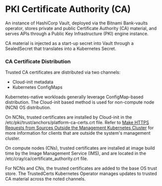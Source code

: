 # PKI Certificate Authority \(CA\)

An instance of HashiCorp Vault, deployed via the Bitnami Bank-vaults operator, stores private and public Certificate Authority \(CA\) material, and serves APIs through a Public Key Infrastructure \(PKI\) engine instance.

CA material is injected as a start-up secret into Vault through a SealedSecret that translates into a Kubernetes Secret.

### CA Certificate Distribution

Trusted CA certificates are distributed via two channels:

- Cloud-init metadata
- Kubernetes ConfigMaps

Kubernetes-native workloads generally leverage ConfigMap-based distribution. The Cloud-init based method is used for non-compute node \(NCN\) OS distribution.

On NCNs, trusted certificates are installed by Cloud-init in the /etc/pki/trust/anchors/platform-ca-certs.crt file. Refer to [Make HTTPS Requests from Sources Outside the Management Kubernetes Cluster](Make_HTTPS_Requests_from_Sources_Outside_the_Management_Kubernetes_Cluster.md) for more information for clients that are outside the system's management cluster.

On compute nodes \(CNs\), trusted certificates are installed at image build time by the Image Management Service \(IMS\), and are located in the /etc/cray/ca/certificate\_authority.crt file.

For NCNs and CNs, the trusted certificates are added to the base OS trust store. The TrustedCerts Kubernetes Operator manages updates to trusted CA material across the noted channels.

